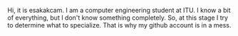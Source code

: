 Hi, it is esakakcam. 
I am a computer engineering student at ITU.
I know a bit of everything, but I don't know something completely. 
So, at this stage I try to determine what to specialize. That is why my github account is in a mess.

